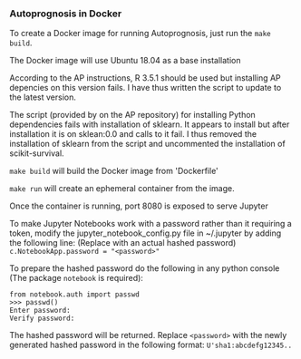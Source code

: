 ### Autoprognosis in Docker

To create a Docker image for running Autoprognosis, just run the `make build`.

The Docker image will use Ubuntu 18.04 as a base installation

According to the AP instructions, R 3.5.1 should be used but installing AP depencies on this version fails. I have thus written the script to update to the latest version.

The script (provided by on the AP repository) for installing Python dependencies fails with installation of sklearn. It appears to install but after installation it is on sklean:0.0 and calls to it fail. I thus removed the installation of sklearn from the script and uncommented the installation of scikit-survival.

`make build` will build the Docker image from 'Dockerfile'

`make run` will create an ephemeral container from the image.

Once the container is running, port 8080 is exposed to serve Jupyter 

To make Jupyter Notebooks work with a password rather than it requiring a token, modify the jupyter_notebook_config.py file in ~/.jupyter by adding the following line: (Replace <password> with an actual hashed password)
`c.NotebookApp.password = "<password>"`
  
To prepare the hashed password do the following in any python console (The package `notebook` is required):

```
from notebook.auth import passwd
>>> passwd()
Enter password:
Verify password:
```

The hashed password will be returned. Replace `<password>` with the newly generated hashed password in the following format: 
`U'sha1:abcdefg12345..`
